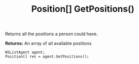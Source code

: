 ﻿---
uid: crmscript_ref_NSListAgent_GetPositions
title: Position[] GetPositions()
intellisense: NSListAgent.GetPositions
keywords: NSListAgent, GetPositions
so.topic: reference
---

Returns all the positions a person could have.


**Returns:** An array of all available positions

```crmscript
NSListAgent agent;
Position[] res = agent.GetPositions();
```


